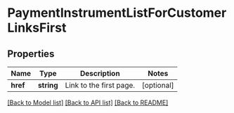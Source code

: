 # PaymentInstrumentListForCustomerLinksFirst

## Properties
Name | Type | Description | Notes
------------ | ------------- | ------------- | -------------
**href** | **string** | Link to the first page. | [optional] 

[[Back to Model list]](../README.md#documentation-for-models) [[Back to API list]](../README.md#documentation-for-api-endpoints) [[Back to README]](../README.md)



